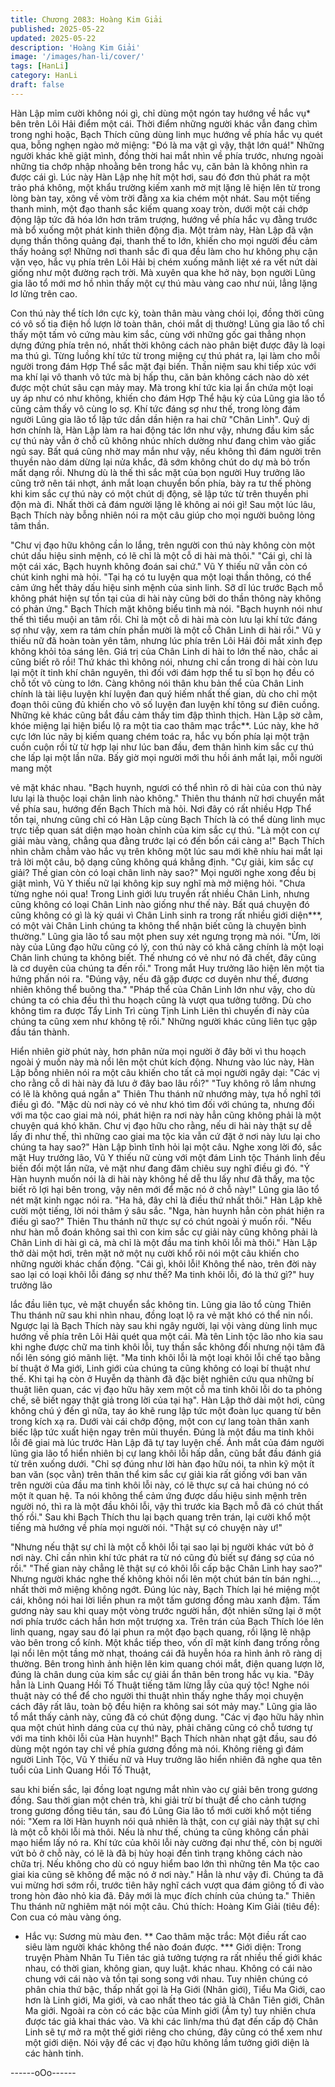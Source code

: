 ```yaml
---
title: Chương 2083: Hoàng Kim Giải
published: 2025-05-22
updated: 2025-05-22
description: 'Hoàng Kim Giải'
image: '/images/han-li/cover/'
tags: [HanLi]
category: HanLi
draft: false
---
```


Hàn Lập mỉm cười không nói gì, chỉ dùng một ngón tay hướng về
hắc vụ* bên trên Lôi Hải điểm một cái.
Thời điểm những người khác vẫn đang chìm trong nghi hoặc,
Bạch Thích cũng dùng linh mục hướng về phía hắc vụ quét qua,
bỗng nghẹn ngào mở miệng:
"Đó là ma vật gì vậy, thật lớn quá!"
Những người khác khẽ giật mình, đồng thời hai mắt nhìn về phía
trước, nhưng ngoài những tia chớp nhập nhoằng bên trong hắc
vụ, căn bản là không nhìn ra được cái gì.
Lúc này Hàn Lập nhẹ hít một hơi, sau đó đơn thủ phát ra một trảo
phá không, một khẩu trường kiếm xanh mờ mịt lặng lẽ hiện lên từ
trong lòng bàn tay, xông về vòm trời đằng xa kia chém một nhát.
Sau một tiếng thanh minh, một đạo thanh sắc kiếm quang xoay
tròn, dưới một cái chớp động lập tức đã hóa lớn hơn trăm trượng,
hướng về phía hắc vụ đằng trước mà bổ xuống một phát kinh
thiên động địa.
Một trảm này, Hàn Lập đã vận dụng thần thông quảng đại, thanh
thế to lớn, khiến cho mọi người đều cảm thấy hoảng sợ!
Những nơi thanh sắc đi qua đều làm cho hư không phụ cận vặn
vẹo, hắc vụ phía trên Lôi Hải bị chém xuống mãnh liệt xé ra vết
nứt dài giống như một đường rạch trời.
Mà xuyên qua khe hở này, bọn người Lũng gia lão tổ mới mơ hồ
nhìn thấy một cự thú màu vàng cao như núi, lẳng lặng lơ lửng
trên cao.

Con thú này thể tích lớn cực kỳ, toàn thân màu vàng chói lọi,
đồng thời cũng có vô số tia điện hồ lượn lờ toàn thân, chói mắt dị
thường!
Lũng gia lão tổ chỉ thấy một tấm vỏ cứng màu kim sắc, cùng với
những gốc gai thẳng nhọn dựng đứng phía trên nó, nhất thời
không cách nào phân biệt được đây là loại ma thú gì.
Từng luồng khí tức từ trong miệng cự thú phát ra, lại làm cho mỗi
người trong đám Hợp Thể sắc mặt đại biến.
Thần niệm sau khi tiếp xúc với ma khí lại vô thanh vô tức mà bị
hấp thu, căn bản không cách nào dò xét được một chút sâu cạn
mảy may.
Mà trong khí tức kia lại ẩn chứa một loại uy áp như có như không,
khiến cho đám Hợp Thể hậu kỳ của Lũng gia lão tổ cũng cảm
thấy vô cùng lo sợ.
Khí tức đáng sợ như thế, trong lòng đám người Lũng gia lão tổ
lập tức dần dần hiện ra hai chữ "Chân Linh".
Quỷ dị hơn chính là, Hàn Lập làm ra hai động tác lớn như vậy,
nhưng đầu kim sắc cự thú này vẫn ở chỗ cũ không nhúc nhích
dường như đang chìm vào giấc ngủ say.
Bất quá cũng nhờ may mắn như vậy, nếu không thì đám người
trên thuyền nào dám dừng lại nửa khắc, đã sớm không chút do
dự mà bỏ trốn mất dạng rồi.
Nhưng dù là thế thì sắc mặt của bọn người Huy trưởng lão cũng
trở nên tái nhợt, ánh mắt loạn chuyển bốn phía, bày ra tư thế
phòng khi kim sắc cự thú này có một chút dị động, sẽ lập tức từ
trên thuyền phi độn mà đi.
Nhất thời cả đám người lặng lẽ không ai nói gì!
Sau một lúc lâu, Bạch Thích này bỗng nhiên nói ra một câu giúp
cho mọi người buông lỏng tâm thần.

"Chư vị đạo hữu không cần lo lắng, trên người con thú này không
còn một chút dấu hiệu sinh mệnh, có lẽ chỉ là một cỗ di hài mà
thôi."
"Cái gì, chỉ là một cái xác, Bạch huynh không đoán sai chứ." Vũ Y
thiếu nữ vẫn còn có chút kinh nghi mà hỏi.
"Tại hạ có tu luyện qua một loại thần thông, có thể cảm ứng hết
thảy dấu hiệu sinh mệnh của sinh linh. Sỡ dĩ lúc trước Bạch mỗ
không phát hiện sự tồn tại của di hài này cũng bởi do thần thông
này không có phản ứng." Bạch Thích mặt không biểu tình mà nói.
"Bạch huynh nói như thế thì tiểu muội an tâm rồi. Chỉ là một cỗ di
hài mà còn lưu lại khí tức đáng sợ như vậy, xem ra tám chín phần
mười là một cỗ Chân Linh di hài rồi." Vũ y thiếu nữ đã hoàn toàn
yên tâm, nhưng lúc phía trên Lôi Hải đôi mắt xinh đẹp không khỏi
tỏa sáng lên.
Giá trị của Chân Linh di hài to lớn thế nào, chắc ai cũng biết rõ
rồi!
Thứ khác thì không nói, nhưng chỉ cần trong di hài còn lưu lại một
ít tinh khí chân nguyên, thì đối với đám hợp thể tu sĩ bọn họ đều
có chỗ tốt vô cùng to lớn.
Càng không nói thân khu bản thể của Chân Linh chính là tài liệu
luyện khí luyện đan quý hiếm nhất thế gian, dù cho chỉ một đoạn
thôi cũng đủ khiến cho vô số luyện đan luyện khí tông sư điên
cuồng.
Những kẻ khác cũng bắt đầu cảm thấy tim đập thình thịch.
Hàn Lập sờ cằm, khóe miệng lại hiện biểu lộ ra một tia cao thâm
mạc trắc**.
Lúc này, khe hở cực lớn lúc nãy bị kiếm quang chém toác ra, hắc
vụ bốn phía lại một trận cuồn cuộn rồi từ từ hợp lại như lúc ban
đầu, đem thân hình kim sắc cự thú che lấp lại một lần nữa.
Bấy giờ mọi người mới thu hồi ánh mắt lại, mỗi người mang một

vẻ mặt khác nhau.
"Bạch huynh, ngươi có thể nhìn rõ di hài của con thú này lưu lại là
thuộc loại chân linh nào không." Thiên thu thánh nữ hơi chuyển
mắt về phía sau, hướng đến Bạch Thích mà hỏi.
Nơi đây có rất nhiều Hợp Thể tồn tại, nhưng cũng chỉ có Hàn Lập
cùng Bạch Thích là có thể dùng linh mục trực tiếp quan sát diện
mạo hoàn chỉnh của kim sắc cự thú.
"Là một con cự giải màu vàng, chẳng qua đằng trước lại có đến
bốn cái càng a!" Bạch Thích nhìn chằm chằm vào hắc vụ trên
không một lúc sau mới khẽ nhíu hai mắt lại trả lời một câu, bộ
dạng cũng không quá khẳng định.
"Cự giải, kim sắc cự giải? Thế gian còn có loại chân linh này
sao?" Mọi người nghe xong đều bị giật mình, Vũ Y thiếu nữ lại
không kịp suy nghĩ mà mở miệng hỏi.
"Chưa từng nghe nói qua! Trong Linh giới lưu truyền rất nhiều
Chân Linh, nhưng cũng không có loại Chân Linh nào giống như
thế này. Bất quá chuyện đó cũng không có gì là kỳ quái vì Chân
Linh sinh ra trong rất nhiều giới diện***, có một vài Chân Linh
chúng ta không thể nhận biết cũng là chuyện bình thường." Lũng
gia lão tổ sau một phen suy xét ngưng trọng mà nói.
"Ừm, lời này của Lũng đạo hữu cũng có lý, con thú này có khả
căng chính là một loại Chân linh chúng ta không biết. Thế nhưng
có vẻ như nó đã chết, đây cũng là cơ duyên của chúng ta đến
rồi." Trong mắt Huy trưởng lão hiện lên một tia hứng phấn nói ra.
"Đúng vậy, nếu đã gặp được cơ duyên như thế, đương nhiên
không thể buông tha."
"Pháp thể của Chân Linh lớn như vậy, cho dù chúng ta có chia
đều thì thu hoạch cũng là vượt qua tưởng tưởng. Dù cho không
tìm ra được Tẩy Linh Trì cùng Tịnh Linh Liên thì chuyến đi này
của chúng ta cũng xem như không tệ rồi."
Những người khác cũng liên tục gập đầu tán thành.

Hiển nhiên giờ phút này, hơn phân nửa mọi người ở đây bởi vì
thu hoạch ngoài ý muốn này mà nổi lên một chút kích động.
Nhưng vào lúc này, Hàn Lập bỗng nhiên nói ra một câu khiến cho
tất cả mọi người ngây dại:
"Các vị cho rằng cỗ di hài này đã lưu ở đây bao lâu rồi?"
"Tuy không rõ lắm nhưng có lẽ là không quá ngắn a" Thiên Thu
thánh nữ nhướng mày, tựa hồ nghĩ tới điều gì đó.
"Mặc dù nơi này có vẻ như khó tìm đối với chúng ta, nhưng đối
với ma tộc cao giai mà nói, phát hiện ra nơi này hẳn cũng không
phải là một chuyện quá khó khăn. Chư vị đạo hữu cho rằng, nếu
di hài này thật sự dễ lấy đi như thế, thì những cao giai ma tộc kia
vẫn cứ đặt ở nơi này lưu lại cho chúng ta hay sao?" Hàn Lập bình
tĩnh hỏi lại một câu.
Nghe xong lời đó, sắc mặt Huy trưởng lão, Vũ Y thiếu nữ cùng
với một đám Linh tộc Thánh linh đều biến đổi một lần nữa, vẻ mặt
như đang đăm chiêu suy nghĩ điều gì đó.
"Ý Hàn huynh muốn nói là di hài này không hề dễ thu lấy như đã
thấy, ma tộc biết rõ lợi hại bên trong, vậy nên mới để mặc nó ở
chỗ này!" Lũng gia lão tổ nét mặt kinh ngạc nói ra.
"Ha hả, đây chỉ là điều thứ nhất thôi." Hàn Lập khẽ cười một
tiếng, lời nói thâm ý sâu sắc.
"Nga, hàn huynh hẳn còn phát hiện ra điều gì sao?" Thiên Thu
thánh nữ thực sự có chút ngoài ý muốn rồi.
"Nếu như hàn mỗ đoán không sai thì con kim sắc cự giải này
cũng không phải là Chân Linh di hài gì cả, mà chỉ là một đầu ma
tinh khôi lỗi mà thôi." Hàn Lập thở dài một hơi, trên mặt nở một nụ
cười khổ rôi nói một câu khiến cho những người khác chấn động.
"Cái gì, khôi lỗi! Không thể nào, trên đời này sao lại có loại khôi lỗi
đáng sợ như thế? Ma tinh khôi lỗi, đó là thứ gì?" huy trưởng lão

lắc đầu liên tục, vẻ mặt chuyển sắc không tin.
Lũng gia lão tổ cùng Thiên Thu thánh nữ sau khi nhìn nhau, đồng
loạt lộ ra vẻ mặt khó có thể nin nổi.
Ngược lại là Bạch Thích này sau khi ngây người, lại vội vàng
dùng linh mục hướng về phía trên Lôi Hải quét qua một cái.
Mà tên Linh tộc lão nho kia sau khi nghe được chữ ma tinh khôi
lỗi, tuy thần sắc không đổi nhưng nội tâm đã nổi lên sóng gió
mãnh liệt.
"Ma tinh khôi lỗi là một loại khôi lỗi chế tạo bằng bí thuật ở Ma
giới, Linh giới của chúng ta cũng không có loại bí thuật như thế.
Khi tại hạ còn ở Huyễn dạ thành đã đặc biệt nghiên cứu qua
những bí thuật liên quan, các vị đạo hữu hãy xem một cỗ ma tinh
khôi lỗi do ta phỏng chế, sẽ biết ngay thật giả trong lời của tại hạ".
Hàn Lập thở dài một hơi, cũng không chú ý đến gì nữa, tay áo
khẽ rung lập tức một đoàn lục quang từ bên trong kích xạ ra.
Dưới vài cái chớp động, một con cự lang toàn thân xanh biếc lập
tức xuất hiện ngay trên mũi thuyền.
Đúng là một đầu ma tinh khôi lỗi đê giai mà lúc trước Hàn Lập đã
tự tay luyện chế.
Ánh mắt của đám người lũng gia lão tổ hiển nhiên bị cự lang khôi
lỗi hấp dẫn, cũng bắt đầu đánh giá từ trên xuống dưới.
"Chỉ sợ đúng như lời hàn đạo hữu nói, ta nhìn kỹ một ít ban văn
(sọc vằn) trên thân thể kim sắc cự giải kia rất giống với ban văn
trên người của đầu ma tinh khôi lỗi này, có lẽ thực sự cả hai
chúng nó có một ít quan hệ. Ta nói không thể cảm ứng được dấu
hiệu sinh mệnh trên người nó, thì ra là một đầu khôi lỗi, vậy thì
trước kia Bạch mỗ đã có chút thất thố rồi." Sau khi Bạch Thích thu
lại bạch quang trên trán, lại cười khổ một tiếng mà hướng về phía
mọi người nói.
"Thật sự có chuyện này ư!"

"Nhưng nếu thật sự chỉ là một cỗ khôi lỗi tại sao lại bị người khác
vứt bỏ ở nơi này. Chỉ cần nhìn khí tức phát ra từ nó cũng đủ biết
sự đáng sợ của nó rồi."
"Thế gian này chẳng lẽ thật sự có khôi lỗi cấp bậc Chân Linh hay
sao?"
Nhưng người khác nghe thế không khỏi nổi lên một chút bán tín
bán nghi..., nhất thời mở miệng không ngớt.
Đúng lúc này, Bạch Thích lại hé miệng một cái, không nói hai lời
liền phun ra một tấm gương đồng màu xanh đậm.
Tấm gương này sau khi quay một vòng trước người hắn, đột
nhiên sững lại ở một nơi phía trước cách hắn hơn một trượng xa.
Trên trán của Bạch Thích lóe lên linh quang, ngay sau đó lại phun
ra một đạo bạch quang, rồi lặng lẽ nhập vào bên trong cổ kính.
Một khắc tiếp theo, vốn dĩ mặt kính đang trống rỗng lại nổi lên một
tầng mờ nhạt, thoáng cái đã huyễn hóa ra hình ảnh rõ ràng dị
thường.
Bên trong hình ảnh hiện lên kim quang chói mắt, điện quang lượn
lờ, đúng là chân dung của kim sắc cự giải ẩn thân bên trong hắc
vụ kia.
"Đây hẳn là Linh Quang Hồi Tố Thuật tiếng tăm lừng lẫy của quý
tộc! Nghe nói thuật này có thể để cho người thi thuật nhìn thấy
nghe thấy mọi chuyện cách đây rất lâu, toàn bộ đều hiện ra không
sai sót mảy may." Lũng gia lão tổ mắt thấy cảnh này, cũng đã có
chút động dung.
"Các vị đạo hữu hãy nhìn qua một chút hình dáng của cự thú này,
phải chăng cũng có chỗ tương tự với ma tinh khôi lỗi của Hàn
huynh!" Bạch Thích nhàn nhạt gật đầu, sau đó dùng một ngón tay
chỉ về phía gương đồng mà nói.
Không riêng gì đám người Linh Tộc, Vũ Y thiếu nữ và Huy trưởng
lão hiển nhiên đã nghe qua tên tuổi của Linh Quang Hồi Tố Thuật,

sau khi biến sắc, lại đồng loạt ngưng mắt nhìn vào cự giải bên
trong gương đồng.
Sau thời gian một chén trà, khi giải trừ bí thuật để cho cảnh tượng
trong gương đồng tiêu tán, sau đó Lũng Gia lão tổ mới cười khổ
một tiếng nói:
"Xem ra lời Hàn huynh nói quả nhiên là thật, con cự giải này thật
sự chỉ là một cỗ khôi lỗi mà thôi. Nếu là như thế, chúng ta cũng
không cần phải mạo hiểm lấy nó ra. Khí tức của khôi lỗi này
cường đại như thế, còn bị người vứt bỏ ở chỗ này, có lẽ là đã bị
hủy hoại đến tình trạng không cách nào chữa trị. Nếu không cho
dù có nguy hiểm bao lớn thì những tên Ma tộc cao giai kia cũng
sẽ không để mặc nó ở nơi này."
Hẳn là như vậy đi. Chúng ta đã vui mừng hơi sớm rồi, trước tiên
hãy nghĩ cách vượt qua đám giông tố đi vào trong hòn đảo nhỏ
kia đã. Đây mới là mục đích chính của chúng ta." Thiên Thu thánh
nữ nghiêm mặt nói một câu.
Chú thích:
Hoàng Kim Giải (tiêu đề): Con cua có màu vàng óng.
* Hắc vụ: Sương mù màu đen.
** Cao thâm mặc trắc: Một điều rất cao siêu làm người khác
không thể nào đoán được.
*** Giới diện: Trong truyện Phàm Nhân Tu Tiên tác giả tưởng
tượng ra rất nhiều thế giới khác nhau, có thời gian, không gian,
quy luật. khác nhau. Không có cái nào chung với cái nào và tồn
tại song song với nhau. Tuy nhiên chúng có phân chia thứ bậc,
thấp nhất gọi là Hạ Giới (Nhân giới), Tiểu Ma Giới, cao hơn là
Linh giới, Ma giới, và cao nhất theo tác giả là Chân Tiên giới,
Chân Ma giới. Ngoài ra còn có các bậc của Minh giới (Âm ty) tuy
nhiên chưa được tác giả khai thác vào. Và khi các linh/ma thú đạt
đến cấp độ Chân Linh sẽ tự mở ra một thế giới riêng cho chúng,
đây cũng có thể xem như một giới diện. Nói vậy để các vị đạo
hữu không lầm tưởng giới diện là các hành tinh.

------oOo------
